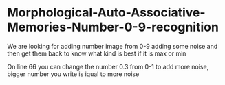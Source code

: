 # Morphological-Auto-Associative-Memories-Number-0-9-recognition
We are looking for adding number image from 0-9 adding some noise and then get them back to know what kind is best if it is max or min

On line 66 you can change the number 0.3 from 0-1 to add more noise,  bigger number you write is iqual to more noise
